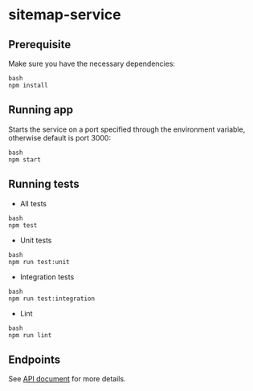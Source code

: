 # sitemap-service


## Prerequisite

Make sure you have the necessary dependencies:

```
bash
npm install
```

## Running app

Starts the service on a port specified through the environment variable, otherwise default is port 3000:

```
bash
npm start
```

## Running tests

- All tests
```
bash
npm test
```

- Unit tests
```
bash
npm run test:unit
```

- Integration tests
```
bash
npm run test:integration
```

- Lint
```
bash
npm run lint
```

## Endpoints

See [API document](http://dev.sitemaps.services.bauer-media.internal/docs) for more details.